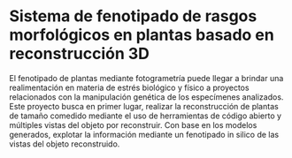 # Sistema de fenotipado de rasgos morfológicos en plantas basado en reconstrucción 3D
El fenotipado de plantas mediante fotogrametría puede llegar a brindar una realimentación en materia de estrés biológico y físico a proyectos relacionados con la manipulación genética de los especímenes analizados. Este proyecto busca  en primer lugar, realizar la reconstrucción de plantas de tamaño comedido mediante el uso de herramientas de código abierto y múltiples vistas del objeto por reconstruir. Con base en los modelos generados, explotar la información mediante un fenotipado in silico de las vistas del objeto reconstruido.
